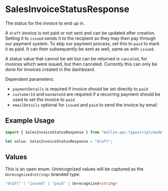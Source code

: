 # SalesInvoiceStatusResponse

The status for the invoice to end up in.

A `draft` invoice is not paid or not sent and can be updated after creation. Setting it to `issued` sends it to
the recipient so they may then pay through our payment system. To skip our payment process, set this to `paid` to
mark it as paid. It can then subsequently be sent as well, same as with `issued`.

A status value that cannot be set but can be returned is `canceled`, for invoices which were
issued, but then canceled. Currently this can only be done for invoices created in the dashboard.

Dependent parameters:
  - `paymentDetails` is required if invoice should be set directly to `paid`
  - `customerId` and `mandateId` are required if a recurring payment should be used to set the invoice to `paid`
  - `emailDetails` optional for `issued` and `paid` to send the invoice by email

## Example Usage

```typescript
import { SalesInvoiceStatusResponse } from "mollie-api-typescript/models";

let value: SalesInvoiceStatusResponse = "draft";
```

## Values

This is an open enum. Unrecognized values will be captured as the `Unrecognized<string>` branded type.

```typescript
"draft" | "issued" | "paid" | Unrecognized<string>
```